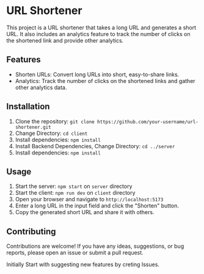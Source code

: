 # URL Shortener

This project is a URL shortener that takes a long URL and generates a short URL. It also includes an analytics feature to track the number of clicks on the shortened link and provide other analytics.

## Features

- Shorten URLs: Convert long URLs into short, easy-to-share links.
- Analytics: Track the number of clicks on the shortened links and gather other analytics data.

## Installation

1. Clone the repository: `git clone https://github.com/your-username/url-shortener.git`
2. Change Directory: `cd client`
3. Install dependencies: `npm install`
4. Install Backend Dependencies, Change Directory: `cd ../server`
5. Install dependencies: `npm install`

## Usage

1. Start the server: `npm start` on <code>server</code> directory
2. Start the client: `npm run dev` on <code>client</code> directory
2. Open your browser and navigate to `http://localhost:5173`
3. Enter a long URL in the input field and click the "Shorten" button.
4. Copy the generated short URL and share it with others.

## Contributing

Contributions are welcome! If you have any ideas, suggestions, or bug reports, please open an issue or submit a pull request.

Initially Start with suggesting new features by creting Issues.